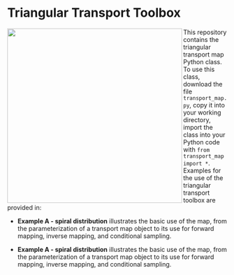 # Triangular Transport Toolbox

<img align="left" src="https://github.com/MaxRamgraber/Triangular-Transport-Toolbox/blob/main/figures/spiral_animated.gif" height="400px">

This repository contains the triangular transport map Python class. To use this class, download the file `transport_map.py`, copy it into your working directory, import the class into your Python code with `from transport_map import *`. Examples for the use of the triangular transport toolbox are provided in:

 - **Example A - spiral distribution** illustrates the basic use of the map, from the parameterization of a transport map object to its use for forward mapping, inverse mapping, and conditional sampling.

 - **Example A - spiral distribution** illustrates the basic use of the map, from the parameterization of a transport map object to its use for forward mapping, inverse mapping, and conditional sampling.
